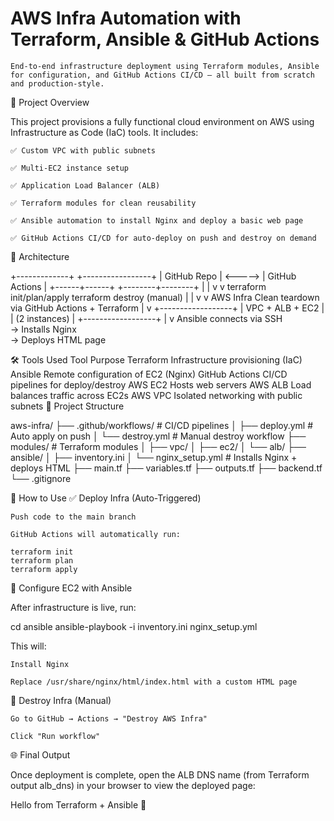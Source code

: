 # AWS Infra Automation with Terraform, Ansible & GitHub Actions

    End-to-end infrastructure deployment using Terraform modules, Ansible for configuration, and GitHub Actions CI/CD — all built from scratch and production-style.
    
🚀 Project Overview

This project provisions a fully functional cloud environment on AWS using Infrastructure as Code (IaC) tools. It includes:

    ✅ Custom VPC with public subnets

    ✅ Multi-EC2 instance setup

    ✅ Application Load Balancer (ALB)

    ✅ Terraform modules for clean reusability

    ✅ Ansible automation to install Nginx and deploy a basic web page

    ✅ GitHub Actions CI/CD for auto-deploy on push and destroy on demand

🧱 Architecture

+-------------+         +-----------------+
| GitHub Repo | <-----> | GitHub Actions  |
+------+------+         +--------+--------+
       |                         |
       v                         v
 terraform init/plan/apply   terraform destroy (manual)
       |                         |
       v                         v
    AWS Infra             Clean teardown via
                          GitHub Actions + Terraform
       |
       v
+------------------+
|  VPC + ALB + EC2 |
|  (2 instances)   |
+------------------+
       |
       v
Ansible connects via SSH  
→ Installs Nginx  
→ Deploys HTML page  

🛠️ Tools Used
Tool Purpose
Terraform Infrastructure provisioning (IaC)
Ansible Remote configuration of EC2 (Nginx)
GitHub Actions CI/CD pipelines for deploy/destroy
AWS EC2 Hosts web servers
AWS ALB Load balances traffic across EC2s
AWS VPC Isolated networking with public subnets
📁 Project Structure

aws-infra/
├── .github/workflows/       # CI/CD pipelines
│   ├── deploy.yml           # Auto apply on push
│   └── destroy.yml          # Manual destroy workflow
├── modules/                 # Terraform modules
│   ├── vpc/
│   ├── ec2/
│   └── alb/
├── ansible/
│   ├── inventory.ini
│   └── nginx_setup.yml      # Installs Nginx + deploys HTML
├── main.tf
├── variables.tf
├── outputs.tf
├── backend.tf
└── .gitignore

🧪 How to Use
✅ Deploy Infra (Auto-Triggered)

    Push code to the main branch

    GitHub Actions will automatically run:

    terraform init
    terraform plan
    terraform apply

🔧 Configure EC2 with Ansible

After infrastructure is live, run:

cd ansible
ansible-playbook -i inventory.ini nginx_setup.yml

This will:

    Install Nginx

    Replace /usr/share/nginx/html/index.html with a custom HTML page

🧨 Destroy Infra (Manual)

    Go to GitHub → Actions → "Destroy AWS Infra"

    Click "Run workflow"

🌐 Final Output

Once deployment is complete, open the ALB DNS name (from Terraform output alb_dns) in your browser to view the deployed page:

Hello from Terraform + Ansible 🚀
